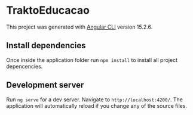 # TraktoEducacao

This project was generated with [Angular CLI](https://github.com/angular/angular-cli) version 15.2.6.

## Install dependencies

Once inside the application folder run `npm install` to install all project depencencies.
## Development server

Run `ng serve` for a dev server. Navigate to `http://localhost:4200/`. The application will automatically reload if you change any of the source files.
